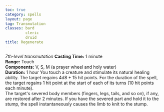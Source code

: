 ```yaml
---
toc: true
category: spells
layout: page
tag: Transmutation
classes: bard
         cleric
         druid
title: Regenerate 
---
```

_7th-level transmutation_ 
**Casting Time:** 1 minute    
**Range:** Touch    
**Components:** V, S, M (a prayer wheel and holy water)    
**Duration:** 1 hour 
You touch a creature and stimulate its natural healing ability. The target regains 4d8 + 15 hit points. For the duration of the spell, the target regains 1 hit point at the start of each of its turns (10 hit points each minute).    
The target's severed body members (fingers, legs, tails, and so on), if any, are restored after 2 minutes. If you have the severed part and hold it to the stump, the spell instantaneously causes the limb to knit to the stump. 